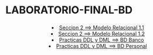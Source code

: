 # LABORATORIO-FINAL-BD
###
<div align="center">
  <li><a href="LAB FINAL/futbolbd.sql" target="_blank">Seccion 2 ==> Modelo Relacional 1.1</a></li>
  <li><a href="LAB FINAL/hotelbd.sql" target="_blank">Seccion 2 ==> Modelo Relacional 1.2</a></li>
  <li><a href="LAB FINAL/banco.sql" target="_blank">Practicas DDL y DML ==> BD Banco</a></li>
  <li><a href="LAB FINAL/personal.sql" target="_blank">Practicas DDL y DML ==> BD Personal</a></li>
</div>
